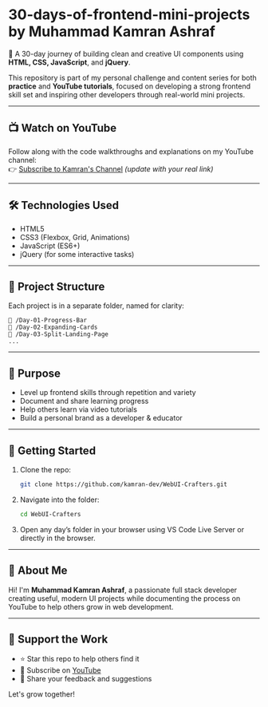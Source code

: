 # 30-days-of-frontend-mini-projects by Muhammad Kamran Ashraf

🎯 A 30-day journey of building clean and creative UI components using **HTML, CSS, JavaScript**, and **jQuery**.

This repository is part of my personal challenge and content series for both **practice** and **YouTube tutorials**, focused on developing a strong frontend skill set and inspiring other developers through real-world mini projects.

---

## 📺 Watch on YouTube

Follow along with the code walkthroughs and explanations on my YouTube channel:  
👉 [Subscribe to Kamran's Channel](https://youtube.com/@yourchannel) *(update with your real link)*

---

## 🛠 Technologies Used

- HTML5
- CSS3 (Flexbox, Grid, Animations)
- JavaScript (ES6+)
- jQuery (for some interactive tasks)

---

## 📂 Project Structure

Each project is in a separate folder, named for clarity:

```
📁 /Day-01-Progress-Bar
📁 /Day-02-Expanding-Cards
📁 /Day-03-Split-Landing-Page
...
```

---

## 🧠 Purpose

- Level up frontend skills through repetition and variety
- Document and share learning progress
- Help others learn via video tutorials
- Build a personal brand as a developer & educator

---

## 🚀 Getting Started

1. Clone the repo:
   ```bash
   git clone https://github.com/kamran-dev/WebUI-Crafters.git
   ```

2. Navigate into the folder:
   ```bash
   cd WebUI-Crafters
   ```

3. Open any day’s folder in your browser using VS Code Live Server or directly in the browser.

---

## 📌 About Me

Hi! I'm **Muhammad Kamran Ashraf**, a passionate full stack developer creating useful, modern UI projects while documenting the process on YouTube to help others grow in web development.

---

## 🙌 Support the Work

- ⭐️ Star this repo to help others find it
- 🎥 Subscribe on [YouTube](https://youtube.com/@yourchannel)
- 📩 Share your feedback and suggestions

Let's grow together!
